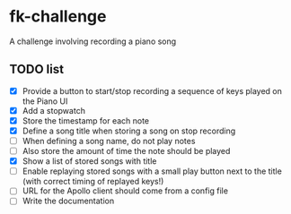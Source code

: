 # fk-challenge

A challenge involving recording a piano song

## TODO list

- [x] Provide a button to start/stop recording a sequence of keys played on the Piano UI
- [x] Add a stopwatch
- [x] Store the timestamp for each note
- [x] Define a song title when storing a song on stop recording
- [ ] When defining a song name, do not play notes
- [ ] Also store the amount of time the note should be played
- [x] Show a list of stored songs with title
- [ ] Enable replaying stored songs with a small play button next to the title (with correct timing of replayed keys!)
- [ ] URL for the Apollo client should come from a config file
- [ ] Write the documentation

